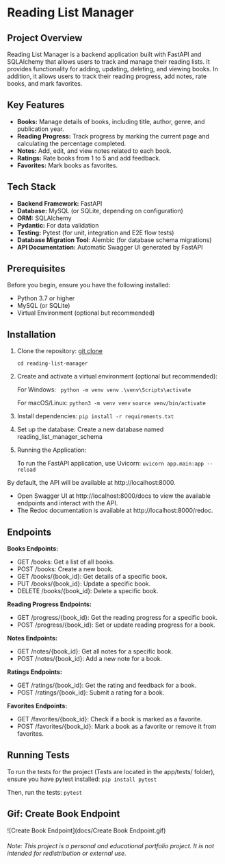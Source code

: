 # Reading List Manager

## Project Overview

Reading List Manager is a backend application built with FastAPI and SQLAlchemy that allows users to track and manage their reading lists. 
It provides functionality for adding, updating, deleting, and viewing books. 
In addition, it allows users to track their reading progress, add notes, rate books, and mark favorites.

## Key Features

* **Books:** Manage details of books, including title, author, genre, and publication year.
* **Reading Progress:** Track progress by marking the current page and calculating the percentage completed.
* **Notes:** Add, edit, and view notes related to each book.
* **Ratings:** Rate books from 1 to 5 and add feedback.
* **Favorites:** Mark books as favorites.

## Tech Stack

* **Backend Framework:** FastAPI
* **Database:** MySQL (or SQLite, depending on configuration)
* **ORM:** SQLAlchemy
* **Pydantic:** For data validation
* **Testing:** Pytest (for unit, integration and E2E flow tests)
* **Database Migration Tool**: Alembic (for database schema migrations)
* **API Documentation:** Automatic Swagger UI generated by FastAPI

## Prerequisites

Before you begin, ensure you have the following installed:

* Python 3.7 or higher
* MySQL (or SQLite)
* Virtual Environment (optional but recommended)

## Installation
1. Clone the repository:
[git clone](https://github.com/Inbar-kr/reading-list-manager-api.git)

    `cd reading-list-manager`
2. Create and activate a virtual environment (optional but recommended):

    For Windows:
   ` python -m venv venv`
   `.\venv\Scripts\activate`

    For macOS/Linux:
    `python3 -m venv venv`
   `source venv/bin/activate`

3. Install dependencies:
    `pip install -r requirements.txt`

4.  Set up the database:
    Create a new database named reading_list_manager_schema

5. Running the Application:

    To run the FastAPI application, use Uvicorn:
    `uvicorn app.main:app --reload`

By default, the API will be available at http://localhost:8000.

* Open Swagger UI at http://localhost:8000/docs to view the available endpoints and interact with the API.
* The Redoc documentation is available at http://localhost:8000/redoc.

## Endpoints
**Books Endpoints:**
* GET /books: Get a list of all books.
* POST /books: Create a new book.
* GET /books/{book_id}: Get details of a specific book.
* PUT /books/{book_id}: Update a specific book.
* DELETE /books/{book_id}: Delete a specific book.

**Reading Progress Endpoints:**
* GET /progress/{book_id}: Get the reading progress for a specific book.
* POST /progress/{book_id}: Set or update reading progress for a book.

**Notes Endpoints:**
* GET /notes/{book_id}: Get all notes for a specific book.
* POST /notes/{book_id}: Add a new note for a book.

**Ratings Endpoints:**
* GET /ratings/{book_id}: Get the rating and feedback for a book.
* POST /ratings/{book_id}: Submit a rating for a book.

**Favorites Endpoints:**
* GET /favorites/{book_id}: Check if a book is marked as a favorite.
* POST /favorites/{book_id}: Mark a book as a favorite or remove it from favorites.

## Running Tests
To run the tests for the project (Tests are located in the app/tests/ folder), ensure you have pytest installed:
`pip install pytest`

Then, run the tests: `pytest`

## Gif: Create Book Endpoint

![Create Book Endpoint](docs/Create Book Endpoint.gif)

###### Note: This project is a personal and educational portfolio project. It is not intended for redistribution or external use.